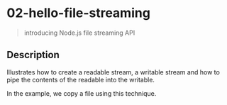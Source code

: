 # 02-hello-file-streaming
> introducing Node.js file streaming API

## Description
Illustrates how to create a readable stream, a writable stream and how to pipe the contents of the readable into the writable.

In the example, we copy a file using this technique.
